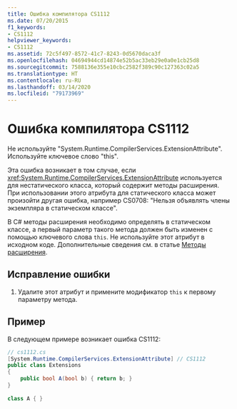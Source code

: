 ```yaml
---
title: Ошибка компилятора CS1112
ms.date: 07/20/2015
f1_keywords:
- CS1112
helpviewer_keywords:
- CS1112
ms.assetid: 72c5f497-8572-41c7-8243-0d5670daca3f
ms.openlocfilehash: 04694944cd14874e52b5ac33eb29e0a0e1cb25d8
ms.sourcegitcommit: 7588136e355e10cbc2582f389c90c127363c02a5
ms.translationtype: HT
ms.contentlocale: ru-RU
ms.lasthandoff: 03/14/2020
ms.locfileid: "79173969"
---
```

# <a name="compiler-error-cs1112"></a>Ошибка компилятора CS1112
Не используйте "System.Runtime.CompilerServices.ExtensionAttribute". Используйте ключевое слово "this".  
  
 Эта ошибка возникает в том случае, если <xref:System.Runtime.CompilerServices.ExtensionAttribute> используется для нестатического класса, который содержит методы расширения. При использовании этого атрибута для статического класса может произойти другая ошибка, например CS0708: "Нельзя объявлять члены экземпляра в статическом классе".  
  
 В C# методы расширения необходимо определять в статическом классе, а первый параметр такого метода должен быть изменен с помощью ключевого слова `this`. Не используйте этот атрибут в исходном коде. Дополнительные сведения см. в статье [Методы расширения](../../programming-guide/classes-and-structs/extension-methods.md).  
  
## <a name="to-correct-this-error"></a>Исправление ошибки  
  
1. Удалите этот атрибут и примените модификатор `this` к первому параметру метода.  
  
## <a name="example"></a>Пример  
 В следующем примере возникает ошибка CS1112:  
  
```csharp  
// cs1112.cs  
[System.Runtime.CompilerServices.ExtensionAttribute] // CS1112  
public class Extensions  
{  
    public bool A(bool b) { return b; }  
}  
  
class A { }
```
